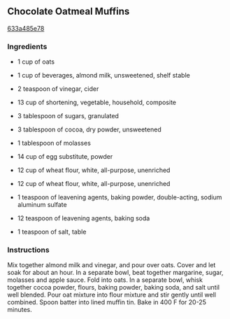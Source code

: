 ## Chocolate Oatmeal Muffins

[633a485e78](http://www.food.com/recipe/chocolate-oatmeal-muffins-429957)

### Ingredients

 - 1 cup of oats

 - 1 cup of beverages, almond milk, unsweetened, shelf stable

 - 2 teaspoon of vinegar, cider

 - 13 cup of shortening, vegetable, household, composite

 - 3 tablespoon of sugars, granulated

 - 3 tablespoon of cocoa, dry powder, unsweetened

 - 1 tablespoon of molasses

 - 14 cup of egg substitute, powder

 - 12 cup of wheat flour, white, all-purpose, unenriched

 - 12 cup of wheat flour, white, all-purpose, unenriched

 - 1 teaspoon of leavening agents, baking powder, double-acting, sodium aluminum sulfate

 - 12 teaspoon of leavening agents, baking soda

 - 1 teaspoon of salt, table

### Instructions

Mix together almond milk and vinegar, and pour over oats. Cover and let soak for about an hour. In a separate bowl, beat together margarine, sugar, molasses and apple sauce. Fold into oats. In a separate bowl, whisk together cocoa powder, flours, baking powder, baking soda, and salt until well blended. Pour oat mixture into flour mixture and stir gently until well combined. Spoon batter into lined muffin tin. Bake in 400 F for 20-25 minutes.